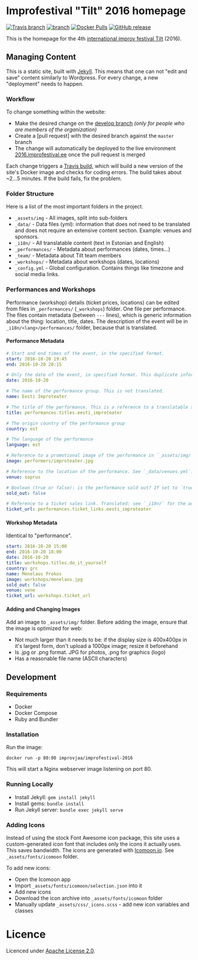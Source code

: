 # Improfestival "Tilt" 2016 homepage

[![Travis branch](https://img.shields.io/travis/improv-jaa/improfestival-2016/develop.svg?maxAge=2592000)](https://travis-ci.org/improv-jaa/improfestival-2016)
[![
 branch](https://img.shields.io/scrutinizer/g/improv-jaa/improfestival-2016/develop.svg?maxAge=2592000)](https://scrutinizer-ci.com/g/improv-jaa/improfestival-2016/)
[![Docker Pulls](https://img.shields.io/docker/pulls/improvjaa/improfestival-2016.svg?maxAge=2592000)](https://hub.docker.com/r/improvjaa/improfestival-2016/)
[![GitHub release](https://img.shields.io/github/release/improv-jaa/improfestival-2016.svg?maxAge=2592000)](https://github.com/improv-jaa/improfestival-2016/releases)

This is the homepage for the 4th [international improv festival Tilt](https://improfestival.ee) (2016).

## Managing Content

This is a static site, built with [Jekyll](http://jekyllrb.com). This means that one can not "edit and save" content similarly to Wordpress. For every change, a new "deployment" needs to happen.

### Workflow

To change something within the website:

- Make the desired change on the [develop branch](https://github.com/improv-jaa/improfestival-2016/tree/develop) _(only for people who are members of the organization)_
- Create a [pull request] with the desired branch against the `master` branch
- The change will automatically be deployed to the live environment [2016.improfestival.ee](https://2016.improfestival.ee) once the pull request is merged

Each change triggers a [Travis build](https://travis-ci.org/improv-jaa/improfestival-2016/builds), which will build a new version of the site's Docker image and checks for coding errors.
The build takes about ~2...5 minutes. If the build fails, fix the problem.

### Folder Structure

Here is a list of the most important folders in the project.

- `_assets/img` - All images, split into sub-folders
- `_data/` - Data files (yml): information that does not need to be translated and does not require an extensive content section. Example: venues and sponsors.
- `_i18n/` - All translatable content (text in Estonian and English)
- `_performances/` - Metadata about performances (dates, times...)
- `_team/` - Metadata about Tilt team members
- `_workshops/` - Metadata about workshops (dates, locations)
- `_config.yml` - Global configuration. Contains things like timezone and social media links.

### Performances and Workshops

Performance (workshop) details (ticket prices, locations) can be edited from files in `_performances/` (`_workshops`) folder. One file per performance.
The files contain metadata (between `---` lines), which is generic information about the thing: location, title, dates. The description of the event will be in 
`_i18n/<lang>/performances/` folder, because that is translated.
 
#### Performance Metadata

```yaml
# Start and end times of the event, in the specified format.
start: 2016-10-20 19:45
end: 2016-10-20 20:15

# Only the date of the event, in specified format. This duplicate information is needed for technical reasons.
date: 2016-10-20

# The name of the performance group. This is not translated.
name: Eesti Improteater

# The title of the performance. This is a reference to a translatable string in _i18n/ folder
title: performances.titles.eesti_improteater

# The origin country of the performance group
country: est

# The language of the performance
language: est

# Reference to a promotional image of the performance in `_assets/img/` folder. No leading slash.
image: performers/improteater.jpg

# Reference to the location of the performance. See `_data/venues.yml`.
venue: soprus

# Boolean (true or false): is the performance sold out? If set to `true`, a "SOLD OUT" sign will be shown.
sold_out: false

# Reference to a ticket sales link. Translated: see `_i18n/` for the actual link.
ticket_url: performances.ticket_links.eesti_improteater
```

#### Workshop Metadata

Identical to "performance".

```yaml
start: 2016-10-20 15:00
end: 2016-10-20 18:00
date: 2016-10-20
title: workshops.titles.do_it_yourself
country: grc
name: Menelaos Prokos
image: workshops/menelaos.jpg
sold_out: false
venue: vene
ticket_url: workshops.ticket_url
```

#### Adding and Changing Images

Add an image to `_assets/img/` folder. Before adding the image, ensure that the image is optimized for web:

- Not much larger than it needs to be: if the display size is 400x400px in it's largest form, don't upload a 1000px image; resize it beforehand
- Is .jpg or .png format. JPG for photos, .png for graphics (logo)
- Has a reasonable file name (ASCII characters)

## Development

### Requirements

* Docker
* Docker Compose
* Ruby and Bundler

### Installation

Run the image:

```
docker run -p 80:80 improvjaa/improfestival-2016
```

This will start a Nginx webserver image listening on port 80.

### Running Locally

* Install Jekyll: `gem install jekyll`
* Install gems: `bundle install`
* Run Jekyll server: `bundle exec jekyll serve`

### Adding Icons

Instead of using the stock Font Awesome icon package, this site uses a custom-generated icon font that includes only the icons it actually uses. This saves bandwidth.
The icons are generated with [Icomoon.io](https://icomoon.io/app/). See `_assets/fonts/icomoon` folder.

To add new icons:
 
- Open the Icomoon app
- Import `_assets/fonts/icomoon/selection.json` into it
- Add new icons
- Download the icon archive into `_assets/fonts/icomoon` folder
- Manually update `_assets/css/_icons.scss` - add new icon variables and classes

# Licence

Licenced under [Apache License 2.0](http://choosealicense.com/licenses/apache-2.0).
